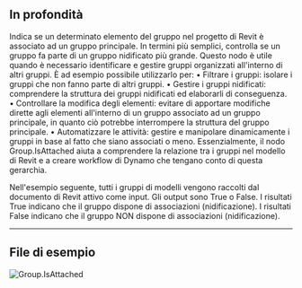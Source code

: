 ## In profondità
Indica se un determinato elemento del gruppo nel progetto di Revit è associato ad un gruppo principale. In termini più semplici, controlla se un gruppo fa parte di un gruppo nidificato più grande. Questo nodo è utile quando è necessario identificare e gestire gruppi organizzati all'interno di altri gruppi. È ad esempio possibile utilizzarlo per:
• Filtrare i gruppi: isolare i gruppi che non fanno parte di altri gruppi.
• Gestire i gruppi nidificati: comprendere la struttura dei gruppi nidificati ed elaborarli di conseguenza.
• Controllare la modifica degli elementi: evitare di apportare modifiche dirette agli elementi all'interno di un gruppo associato ad un gruppo principale, in quanto ciò potrebbe interrompere la struttura del gruppo principale.
• Automatizzare le attività: gestire e manipolare dinamicamente i gruppi in base al fatto che siano associati o meno.
Essenzialmente, il nodo Group.IsAttached aiuta a comprendere la relazione tra i gruppi nel modello di Revit e a creare workflow di Dynamo che tengano conto di questa gerarchia.

Nell'esempio seguente, tutti i gruppi di modelli vengono raccolti dal documento di Revit attivo come input. Gli output sono True o False. I risultati True indicano che il gruppo dispone di associazioni (nidificazione). I risultati False indicano che il gruppo NON dispone di associazioni (nidificazione).

___
## File di esempio

![Group.IsAttached](./Revit.Elements.Group.IsAttached_img.jpg)
